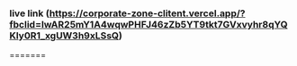 
### live link (https://corporate-zone-clitent.vercel.app/?fbclid=IwAR25mY1A4wqwPHFJ46zZb5YT9tkt7GVxvyhr8qYQKly0R1_xgUW3h9xLSsQ)
=======
